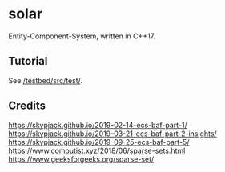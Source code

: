 # solar
Entity-Component-System, written in C++17.

## Tutorial
See [/testbed/src/test/](https://github.com/DomRe/solar/tree/master/testbed/src/test).

## Credits
https://skypjack.github.io/2019-02-14-ecs-baf-part-1/
https://skypjack.github.io/2019-03-21-ecs-baf-part-2-insights/
https://skypjack.github.io/2019-09-25-ecs-baf-part-5/
https://www.computist.xyz/2018/06/sparse-sets.html
https://www.geeksforgeeks.org/sparse-set/